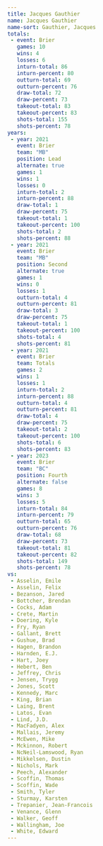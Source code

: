 ```yaml
---
title: Jacques Gauthier
name: Jacques Gauthier
name-sort: Gauthier, Jacques
totals:
 - event: Brier
   games: 10
   wins: 4
   losses: 6
   inturn-total: 86
   inturn-percent: 80
   outturn-total: 69
   outturn-percent: 76
   draw-total: 72
   draw-percent: 73
   takeout-total: 83
   takeout-percent: 83
   shots-total: 155
   shots-percent: 78
years:
 - year: 2021
   event: Brier
   team: "MB"
   position: Lead
   alternate: true
   games: 1
   wins: 1
   losses: 0
   inturn-total: 2
   inturn-percent: 88
   draw-total: 1
   draw-percent: 75
   takeout-total: 1
   takeout-percent: 100
   shots-total: 2
   shots-percent: 88
 - year: 2021
   event: Brier
   team: "MB"
   position: Second
   alternate: true
   games: 1
   wins: 0
   losses: 1
   outturn-total: 4
   outturn-percent: 81
   draw-total: 3
   draw-percent: 75
   takeout-total: 1
   takeout-percent: 100
   shots-total: 4
   shots-percent: 81
 - year: 2021
   event: Brier
   team: Totals
   games: 2
   wins: 1
   losses: 1
   inturn-total: 2
   inturn-percent: 88
   outturn-total: 4
   outturn-percent: 81
   draw-total: 4
   draw-percent: 75
   takeout-total: 2
   takeout-percent: 100
   shots-total: 6
   shots-percent: 83
 - year: 2023
   event: Brier
   team: "BC"
   position: Fourth
   alternate: false
   games: 8
   wins: 3
   losses: 5
   inturn-total: 84
   inturn-percent: 79
   outturn-total: 65
   outturn-percent: 76
   draw-total: 68
   draw-percent: 73
   takeout-total: 81
   takeout-percent: 82
   shots-total: 149
   shots-percent: 78
vs:
 - Asselin, Emile
 - Asselin, Felix
 - Bezanson, Jared
 - Bottcher, Brendan
 - Cocks, Adam
 - Crete, Martin
 - Doering, Kyle
 - Fry, Ryan
 - Gallant, Brett
 - Gushue, Brad
 - Hagen, Brandon
 - Harnden, E.J.
 - Hart, Joey
 - Hebert, Ben
 - Jeffrey, Chris
 - Jensen, Trygg
 - Jones, Scott
 - Kennedy, Marc
 - King, Brian
 - Laing, Brent
 - Latos, Evan
 - Lind, J.D.
 - MacFadyen, Alex
 - Mallais, Jeremy
 - McEwen, Mike
 - Mckinnon, Robert
 - NcNeil-Lamswood, Ryan
 - Mikkelsen, Dustin
 - Nichols, Mark
 - Peech, Alexander
 - Scoffin, Thomas
 - Scoffin, Wade
 - Smith, Tyler
 - Sturmay, Karsten
 - Trepanier, Jean-Francois
 - Venance, Glenn
 - Walker, Geoff
 - Wallingham, Joe
 - White, Edward
---
```

